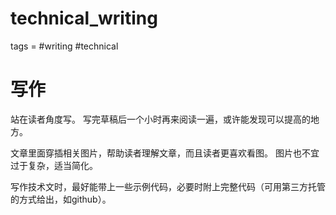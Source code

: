 # technical_writing
tags = #writing #technical


# 写作
站在读者角度写。
写完草稿后一个小时再来阅读一遍，或许能发现可以提高的地方。

文章里面穿插相关图片，帮助读者理解文章，而且读者更喜欢看图。
图片也不宜过于复杂，适当简化。

写作技术文时，最好能带上一些示例代码，必要时附上完整代码（可用第三方托管的方式给出，如github）。
